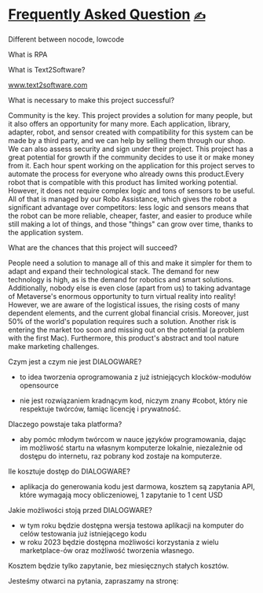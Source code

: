 # [Frequently Asked Question](https://github.com/dialogware/www/blob/main/DOCS/FAQ.md) [<span style='font-size:20px;'>&#x270D;</span>](https://github.com/dialogware/www/edit/main/DOCS/FAQ.md)


Different between nocode, lowcode

What is RPA

What is Text2Software?

www.text2software.com




What is necessary to make this project successful?

Community is the key. This project provides a solution for many people, but it also offers an opportunity for many more. Each application, library, adapter, robot, and sensor created with compatibility for this system can be made by a third party, and we can help by selling them through our shop. We can also assess security and sign under their project. This project has a great potential for growth if the community decides to use it or make money from it. Each hour spent working on the application for this project serves to automate the process for everyone who already owns this product.Every robot that is compatible with this product has limited working potential. However, it does not require complex logic and tons of sensors to be useful. All of that is managed by our Robo Assistance, which gives the robot a significant advantage over competitors: less logic and sensors means that the robot can be more reliable, cheaper, faster, and easier to produce while still making a lot of things, and those "things" can grow over time, thanks to the application system.



What are the chances that this project will succeed?

People need a solution to manage all of this and make it simpler for them to adapt and expand their technological stack. The demand for new technology is high, as is the demand for robotics and smart solutions. Additionally, nobody else is even close (apart from us) to taking advantage of Metaverse's enormous opportunity to turn virtual reality into reality! However, we are aware of the logistical issues, the rising costs of many dependent elements, and the current global financial crisis. Moreover, just 50% of the world's population requires such a solution. Another risk is entering the market too soon and missing out on the potential (a problem with the first Mac). Furthermore, this product's abstract and tool nature make marketing challenges.


Czym jest a czym nie jest DIALOGWARE?

- to idea tworzenia oprogramowania z już istniejących klocków-modułów opensource

- nie jest rozwiązaniem kradnącym kod, niczym znany #cobot, który nie respektuje twórców, łamiąc licencję i prywatność.

Dlaczego powstaje taka platforma?

- aby pomóc młodym twórcom w nauce języków programowania, dając im możliwość startu na własnym komputerze lokalnie, niezależnie od dostępu do internetu, raz pobrany kod zostaje na komputerze.

Ile kosztuje dostęp do DIALOGWARE?

- aplikacja do generowania kodu jest darmowa, kosztem są zapytania API, które wymagają mocy obliczeniowej, 1 zapytanie to 1 cent USD

Jakie możliwości stoją przed DIALOGWARE?

- w tym roku będzie dostępna wersja testowa aplikacji na komputer do celów testowania już istniejącego kodu
- w roku 2023 będzie dostępna możliwości korzystania z wielu marketplace-ów oraz możliwość tworzenia własnego.

Kosztem będzie tylko zapytanie, bez miesięcznych stałych kosztów.

Jesteśmy otwarci na pytania, zapraszamy na stronę:

